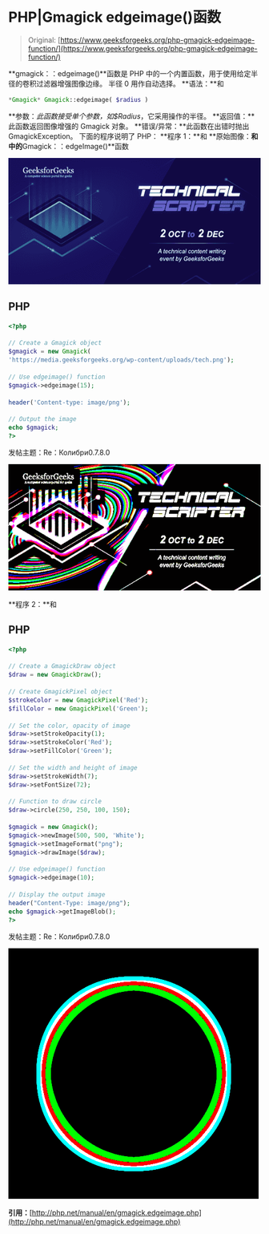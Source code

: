 # PHP|Gmagick edgeimage()函数

> Original: [https://www.geeksforgeeks.org/php-gmagick-edgeimage-function/](https://www.geeksforgeeks.org/php-gmagick-edgeimage-function/)

**gmagick：：edgeimage()**函数是 PHP 中的一个内置函数，用于使用给定半径的卷积过滤器增强图像边缘。 半径 0 用作自动选择。
**语法：**和

```php
*Gmagick* Gmagick::edgeimage( $radius )
```

**参数：**此函数接受单个参数，如*$Radius*，它采用操作的半径。
**返回值：**此函数返回图像增强的 Gmagick 对象。
**错误/异常：**此函数在出错时抛出 GmagickException。
下面的程序说明了 PHP：
**程序 1：**和
**原始图像：**和
中的**Gmagick：：edgeImage()**函数

![](img/88e955c2701e97341d552eba1b5adceb.png)

## PHP

```php
<?php

// Create a Gmagick object
$gmagick = new Gmagick(
'https://media.geeksforgeeks.org/wp-content/uploads/tech.png');

// Use edgeimage() function
$gmagick->edgeimage(15);

header('Content-type: image/png');

// Output the image
echo $gmagick;
?>
```

发帖主题：Re：Колибри0.7.8.0

![](img/bdfaf32f791afc6ed830baac9c7167bb.png)

**程序 2：**和

## PHP

```php
<?php

// Create a GmagickDraw object
$draw = new GmagickDraw();

// Create GmagickPixel object
$strokeColor = new GmagickPixel('Red');
$fillColor = new GmagickPixel('Green');

// Set the color, opacity of image
$draw->setStrokeOpacity(1);
$draw->setStrokeColor('Red');
$draw->setFillColor('Green');

// Set the width and height of image
$draw->setStrokeWidth(7);
$draw->setFontSize(72);

// Function to draw circle 
$draw->circle(250, 250, 100, 150);

$gmagick = new Gmagick();
$gmagick->newImage(500, 500, 'White');
$gmagick->setImageFormat("png");
$gmagick->drawImage($draw);

// Use edgeimage() function
$gmagick->edgeimage(10);

// Display the output image
header("Content-Type: image/png");
echo $gmagick->getImageBlob();
?>
```

发帖主题：Re：Колибри0.7.8.0

![](img/47902cb00b8928a32f255379dbc6dec9.png)

**引用：**[http://php.net/manual/en/gmagick.edgeimage.php](http://php.net/manual/en/gmagick.edgeimage.php)